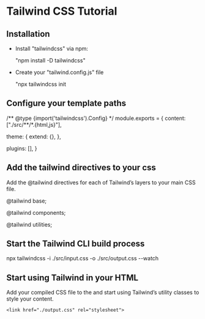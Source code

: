 # Tailwind CSS Tutorial

## Installation

- Install "tailwindcss" via npm:

  "npm install -D tailwindcss"

- Create your "tailwind.config.js" file

  "npx tailwindcss init

## Configure your template paths

/** @type {import('tailwindcss').Config} \*/
module.exports = {
content: ["./src/**/\*.{html,js}"],

theme: {
extend: {},
},

plugins: [],
}

## Add the tailwind directives to your css

Add the @tailwind directives for each of Tailwind’s layers to your main CSS file.

@tailwind base;

@tailwind components;

@tailwind utilities;

## Start the Tailwind CLI build process

npx tailwindcss -i ./src/input.css -o ./src/output.css --watch

## Start using Tailwind in your HTML

Add your compiled CSS file to the <head> and start using Tailwind’s utility classes to style your content.

`<link href="./output.css" rel="stylesheet">`

